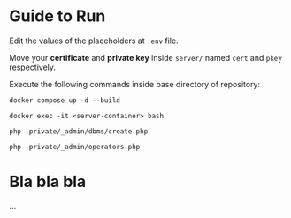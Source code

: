 # Guide to Run

Edit the values of the placeholders at ```.env``` file.

Move your **certificate** and **private key** inside ```server/``` named ```cert``` and ```pkey``` respectively.

Execute the following commands inside base directory of repository:

````
docker compose up -d --build
````

````
docker exec -it <server-container> bash
````

````
php .private/_admin/dbms/create.php
````

```
php .private/_admin/operators.php
```

# Bla bla bla

...
